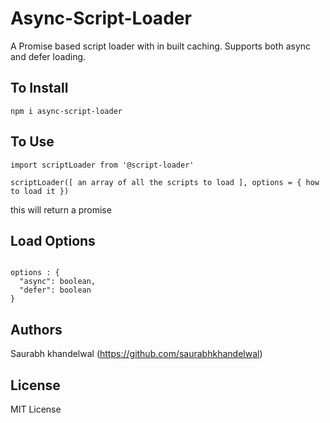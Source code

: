 # Async-Script-Loader

A Promise based script loader with in built caching. Supports both async and defer loading.


## To Install
``` 
npm i async-script-loader
```

## To Use
``` 
import scriptLoader from '@script-loader'

scriptLoader([ an array of all the scripts to load ], options = { how to load it })

``` 
this will return a promise

## Load Options

```

options : {
  "async": boolean,
  "defer": boolean
}

```


## Authors

Saurabh khandelwal (https://github.com/saurabhkhandelwal)

## License

MIT License
